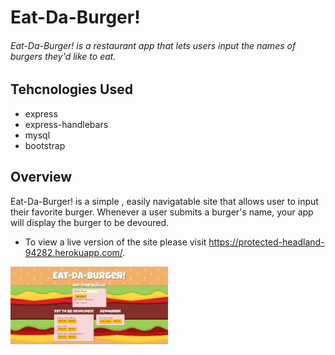 # Eat-Da-Burger!

###### Eat-Da-Burger! is a restaurant app that lets users input the names of burgers they'd like to eat.

## Tehcnologies Used

- express
- express-handlebars
- mysql
- bootstrap

## Overview

Eat-Da-Burger! is a simple , easily navigatable site that allows user to input their favorite burger. Whenever a user submits a burger's name, your app will display the burger to be devoured.

- To view a live version of the site please visit https://protected-headland-94282.herokuapp.com/.

<a href="https://the-daily-mongo-scraper.herokuapp.com/" target="_blank"><img src="https://github.com/Manuel-Padilla/eat-da-burger/blob/master/public/assets/img/snapshot.png" alt="eat-da-burger" style="width: 50%; height: 50%;"></a>

